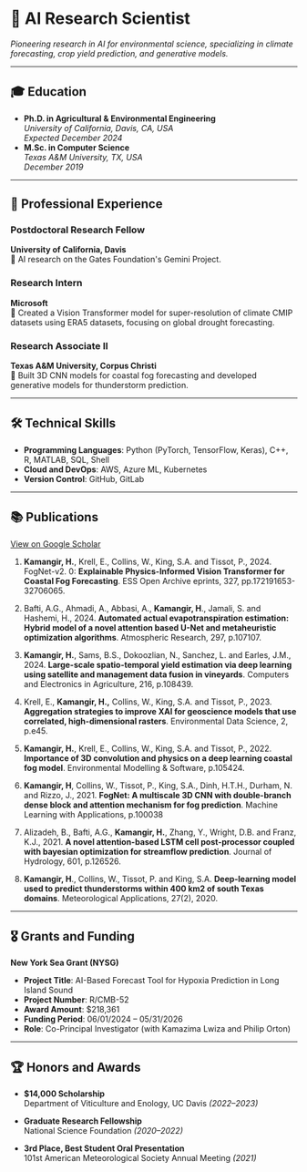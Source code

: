 # 🤖 AI Research Scientist

*Pioneering research in AI for environmental science, specializing in climate forecasting, crop yield prediction, and generative models.*

---

## 🎓 Education
- **Ph.D. in Agricultural & Environmental Engineering**  
  *University of California, Davis, CA, USA*  
  *Expected December 2024*
- **M.Sc. in Computer Science**  
  *Texas A&M University, TX, USA*  
  *December 2019*

---

## 💼 Professional Experience

### Postdoctoral Research Fellow  
**University of California, Davis**  
🔹 AI research on the Gates Foundation's Gemini Project.


### Research Intern  
**Microsoft**  
🔹 Created a Vision Transformer model for super-resolution of climate CMIP datasets using ERA5 datasets, focusing on global drought forecasting.

### Research Associate II  
**Texas A&M University, Corpus Christi**  
🔹 Built 3D CNN models for coastal fog forecasting and developed generative models for thunderstorm prediction.

---

## 🛠️ Technical Skills

- **Programming Languages**: Python (PyTorch, TensorFlow, Keras), C++, R, MATLAB, SQL, Shell
- **Cloud and DevOps**: AWS, Azure ML, Kubernetes
- **Version Control**: GitHub, GitLab

---

## 📚 Publications  
[View on Google Scholar](https://scholar.google.com/citations?user=YLYJGQ8AAAAJ&hl=en)

1. **Kamangir, H.**, Krell, E., Collins, W., King, S.A. and Tissot, P., 2024. FogNet-v2. 0: **Explainable Physics-Informed Vision Transformer for Coastal Fog Forecasting**. ESS Open Archive eprints, 327, pp.172191653-32706065.
2. Bafti, A.G., Ahmadi, A., Abbasi, A., **Kamangir, H**., Jamali, S. and Hashemi, H., 2024. **Automated actual evapotranspiration estimation: Hybrid model of a novel attention based U-Net and metaheuristic optimization algorithms**. Atmospheric Research, 297, p.107107.
3. **Kamangir, H.**, Sams, B.S., Dokoozlian, N., Sanchez, L. and Earles, J.M., 2024. **Large-scale spatio-temporal yield estimation via deep learning using satellite and management data fusion in vineyards**. Computers and Electronics in Agriculture, 216, p.108439.
4. Krell, E., **Kamangir, H.,** Collins, W., King, S.A. and Tissot, P., 2023. **Aggregation strategies to improve XAI for geoscience models that use correlated, high-dimensional rasters**. Environmental Data Science, 2, p.e45.

5. **Kamangir, H.**, Krell, E., Collins, W., King, S.A. and Tissot, P., 2022. **Importance of 3D convolution and physics on a deep learning coastal fog model**. Environmental Modelling \& Software, p.105424.
6. **Kamangir, H**, Collins, W., Tissot, P., King, S.A., Dinh, H.T.H., Durham, N. and Rizzo, J., 2021. **FogNet: A multiscale 3D CNN with double-branch dense block and attention mechanism for fog prediction**. Machine Learning with Applications, p.100038
7. Alizadeh, B., Bafti, A.G., **Kamangir, H.**, Zhang, Y., Wright, D.B. and Franz, K.J., 2021. **A novel attention-based LSTM cell post-processor coupled with bayesian optimization for streamflow prediction**. Journal of Hydrology, 601, p.126526.
   
8. **Kamangir, H**., Collins, W., Tissot, P. and King, S.A. **Deep‐learning model used to predict thunderstorms within 400 km2 of south Texas domains**. Meteorological Applications, 27(2), 2020.

---

## 🎖️ Grants and Funding

**New York Sea Grant (NYSG)**  
- **Project Title**: AI-Based Forecast Tool for Hypoxia Prediction in Long Island Sound  
- **Project Number**: R/CMB-52  
- **Award Amount**: $218,361  
- **Funding Period**: 06/01/2024 – 05/31/2026  
- **Role**: Co-Principal Investigator (with Kamazima Lwiza and Philip Orton)

---

## 🏆 Honors and Awards

- **$14,000 Scholarship**  
  Department of Viticulture and Enology, UC Davis *(2022–2023)*

- **Graduate Research Fellowship**  
  National Science Foundation *(2020–2022)*

- **3rd Place, Best Student Oral Presentation**  
  101st American Meteorological Society Annual Meeting *(2021)*

